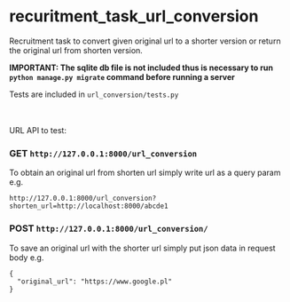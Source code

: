 # recuritment_task_url_conversion

Recruitment task to convert given original url to a shorter version or return the original url from shorten version.

**IMPORTANT: The sqlite db file is not included thus is necessary to run `python manage.py migrate` command before running a server**

Tests are included in `url_conversion/tests.py`

<br><br>
URL API to test:

### GET `http://127.0.0.1:8000/url_conversion`

To obtain an original url from shorten url simply write url as a query param e.g.

`http://127.0.0.1:8000/url_conversion?shorten_url=http://localhost:8000/abcde1`

### POST `http://127.0.0.1:8000/url_conversion/`

To save an original url with the shorter url simply put json data in request body e.g.
```
{
  "original_url": "https://www.google.pl"
}
```
